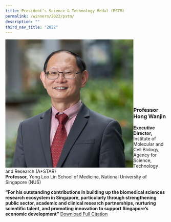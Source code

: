 ```yaml
---
title: President’s Science & Technology Medal (PSTM)
permalink: /winners/2022/pstm/
description: ""
third_nav_title: "2022"
---
```


<img src="/images/Winners/2022/pstm-prof-hong-wanjin.jpg" alt="Prof Hong Wanjin" style="width:400px" align="left"/><br/><br/><br/><br/><br/><br/><br/><br/><br/><br/><br/>
### **Professor Hong Wanjin**
<b>Executive Director,</b> Institute of Molecular and Cell Biology, Agency for Science, Technology and Research (A*STAR) <br>
<b>Professor,</b> Yong Loo Lin School of Medicine, National University of Singapore (NUS)  

<b>“For his outstanding contributions in building up the biomedical sciences research ecosystem in Singapore, particularly through strengthening public sector, academic and clinical research partnerships, nurturing scientific talent, and promoting innovation to support Singapore’s economic development”</b>
[Download Full Citation](/files/Citations/2022/2022-pstm-Professor%20Hong%20Wanjin.pdf)